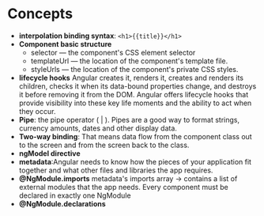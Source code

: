 # Concepts
- **interpolation binding syntax**: `<h1>{{title}}</h1>`
- **Component basic structure**
  - selector — the component's CSS element selector
  - templateUrl — the location of the component's template file.
  - styleUrls — the location of the component's private CSS styles.
- **lifecycle hooks**
  Angular creates it, renders it, creates and renders its children, checks it when its data-bound properties change, and destroys it before removing it from the DOM.
  Angular offers lifecycle hooks that provide visibility into these key life moments and the ability to act when they occur.
- **Pipe**: the pipe operator ( | ). Pipes are a good way to format strings, currency amounts, dates and other display data. 
- **Two-way binding**: That means data flow from the component class out to the screen and from the screen back to the class.
- **ngModel directive**
- **metadata**:Angular needs to know how the pieces of your application fit together and what other files and libraries the app requires.
- **@NgModule.imports** metadata's imports array -> contains a list of external modules that the app needs.
Every component must be declared in exactly one NgModule
- **@NgModule.declarations**

